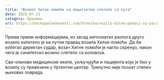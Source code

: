 ```yaml
---
title: "Возило Хитне помоћи са пацијентом слетело са пута"
date: 2025-07-21
category: Хроника
url: https://backapalankavesti.com/hronika/vozilo-hitne-pomoci-sa-pacijentom-sletelo-sa-puta/
---
```


Према првим информацијама, из засад непознатих разлога друго возило излетело је на путни правац возила Хитне помоћи. Да би избегао директан судар, возач Хитне помоћи је нагло скренуо, након чега је санитетско возило слетело са коловоза.

Сви чланови медицинске екипе, укључујући и пацијента који је био у возилу су превезени у Ургентни центар. Тренутно није познат степен њихових повреда.
